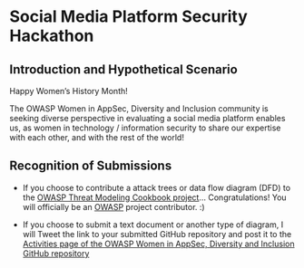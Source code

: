 # Social Media Platform Security Hackathon

## Introduction and Hypothetical Scenario

Happy Women’s History Month! 

The OWASP Women in AppSec, Diversity and Inclusion community is seeking diverse perspective in evaluating a social media platform enables us, as women in technology / information security to share our expertise with each other, and with the rest of the world!


## Recognition of Submissions

* If you choose to contribute a attack trees or data flow diagram (DFD) to the [OWASP Threat Modeling Cookbook project](https://github.com/OWASP/threat-model-cookbook)... Congratulations! You will officially be an [OWASP](https://owasp.org) project contributor. :)

* If you choose to submit a text document or another type of diagram, I will Tweet the link to your submitted GitHub repository and post it to the [Activities page of the OWASP Women in AppSec, Diversity and Inclusion GitHub repository](https://github.com/OWASP/www-committee-wia/blob/master/tab_activities.md)
